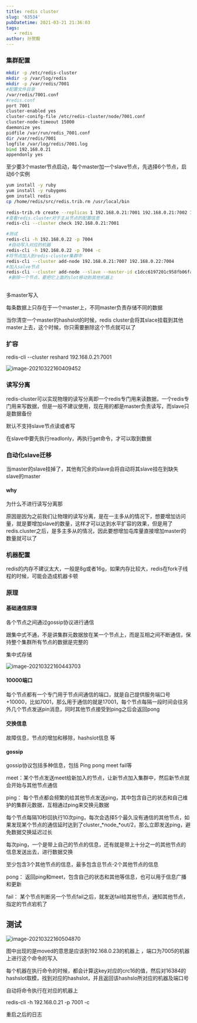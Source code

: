 ```yaml
---
title: redis cluster
slug: '63534'
pubDatetime: 2021-03-21 21:36:03
tags: 
   - redis
author: 孙贺毅
---
```


### 集群配置

<!-- more -->

```bash
mkdir -p /etc/redis-cluster
mkdir -p /var/log/redis
mkdir -p /var/redis/7001
#配置文件目录
/var/redis/7001.conf
#redis.conf
port 7001
cluster-enabled yes
cluster-conifg-file /etc/redis-cluster/node/7001.conf
cluster-node-timeout 15000
daemonize yes
pidfile /var/run/redis_7001.conf
dir /var/redis/7001
logfile /var/log/redis/7001.log
bind 192.168.0.21
appendonly yes 
```

至少要3个master节点启动，每个master加一个slave节点，先选择6个节点，启动6个实例

```bash
yum install -y ruby
yum install -y rubygems
gem install redis
cp /home/redis/src/redis.trib.rm /usr/local/bin
 
redis-trib.rb create --replicas 1 192.168.0.21:7001 192.168.0.21:7002 192.168.0.22:7003 192.168.0.22:7004 192.168.0.23:7005 192.168.0.23:7006
#查看redis.cluster对于主从节点的配置信息
redis-cli --cluster check 192.168.0.21:7001

#测试
redis-cli -h 192.168.0.22 -p 7004
 #自动写入对应的机器
redis-cli -h 192.168.0.22 -p 7004 -c
#将节点加入到redis-cluster集群中
redis-cli --cluster add-node 192.168.0.21:7007 192.168.0.22:7004
#加入salve节点
redis-cli --cluster add-node --slave --master-id c1dcc6197201c958fb06fa7737190e4209dc2171 192.168.0.22:7008 192.168.0.22:7004
 #删除一个节点，要把它上面的slot移动到其他机器上
  
```

多master写入

每条数据上只存在于一个master上，不同master负责存储不同的数据

当你清空一个master的hashslot的时候，redis cluster会将其slace挂载到其他master上去，这个时候，你只需要删除这个节点就可以了

### 扩容

redis-cli --cluster reshard 192.168.0.21:7001

![image-20210322160409452](https://gitee.com/flow_disaster/blog-map-bed/raw/master/img/image-20210322160409452.png)

### 读写分离

redis-cluster可以实现物理的读写分离即一个redis专门用来读数据，一个redis专门用来写数据，但是一般不建议使用，现在用的都是master负责读写，而slave只是数据备份

默认不支持slave节点读或者写

在slave中要先执行readlonly，再执行get命令，才可以取到数据

### 自动化slave迁移

当master的slave挂掉了，其他有冗余的slave会将自动将其slave挂在到缺失slave的master

#### why

为什么不进行读写分离那

原因是因为之前我们让物理的读写分离，是在一主多从的情况下，想要增加访问量，就是要增加slave的数量，这样才可以达到水平扩容的效果，但是用了redis.cluster之后，是多主多从的情况，因此要想增加屯库量直接增加master的数量就可以了

### 机器配置

redis的内存不建议太大，一般是8g或者16g，如果内存比较大，redis在fork子线程的时候，可能会造成机器卡顿

### 原理

#### 基础通信原理

各个节点之间通过gossip协议进行通信

跟集中式不通，不是讲集群元数据放在某一个节点上，而是互相之间不断通信，保持整个集群所有节点的数据是完整的

集中式存储

![image-20210322160443703](https://gitee.com/flow_disaster/blog-map-bed/raw/master/img/image-20210322160443703.png)

#### 10000端口

每个节点都有一个专门用于节点间通信的端口，就是自己提供服务端口号+10000，比如7001，那么用于通信的就是17001，每个节点每隔一段时间会往另外几个节点发送pin消息，同时其他节点接受到ping之后会返回pong

#### 交换信息

故障信息，节点的增加和移除，hashslot信息 等

#### gossip

gossip协议包括多种信息，包括 Ping pong meet fail等

meet：某个节点发送meet给新加入的节点，让新节点加入集群中，然后新节点就会开始与其他节点通信

ping： 每个节点都会频繁的给其他节点发送ping，其中包含自己的状态和自己维护的集群元数据，互相通过ping来交换元数据

每个节点每隔10秒回执行10次ping，每次会选择5个最久没有通信的其他节点，如果发现某个节点的通信延时达到了cluster_*node_*out/2，那么立即发送ping，避免数据交换延迟过长

每次ping，一个是带上自己的节点的信息，还有就是带上十分之一的其他节点的信息发送出去，进行数据交换

至少包含3个其他节点的信息，最多包含总节点-2个其他节点的信息

pong： 返回ping和meet，包含自己的状态和其他等信息，也可以用于信息广播和更新

fail： 某个节点判断另一个节点fail之后，就发送fail给其他节点，通知其他节点，指定的节点宕机了

## 测试

![image-20210322160504870](https://gitee.com/flow_disaster/blog-map-bed/raw/master/img/image-20210322160504870.png)

图中出现的是moved的意思是应该到192.168.0.23的机器上 ，端口为7005的机器上进行这个命令的写入

每个机器在执行命令的时候，都会计算这key对应的crc16的值，然后对16384的hashslot取模，找到对应的hashslot，并且返回该hashslo所对应的机器及端口号

自动将命令执行在对应的机器上

redis-cli -h 192.168.0.21 -p 7001 -c

重启之后的日志